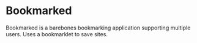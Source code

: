 Bookmarked
==========

Bookmarked is a barebones bookmarking application supporting multiple users. Uses a bookmarklet to save sites.